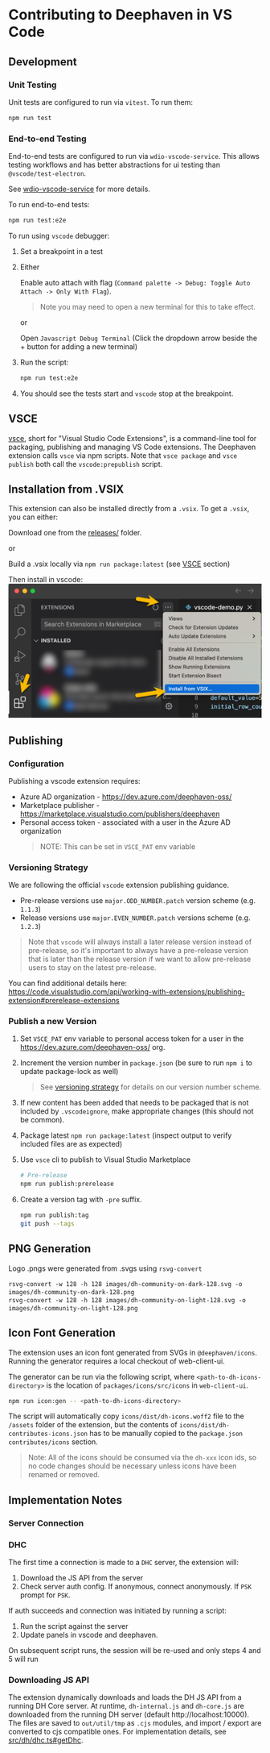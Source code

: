# Contributing to Deephaven in VS Code

## Development

### Unit Testing

Unit tests are configured to run via `vitest`. To run them:

```sh
npm run test
```

### End-to-end Testing

End-to-end tests are configured to run via `wdio-vscode-service`. This allows
testing workflows and has better abstractions for ui testing than `@vscode/test-electron`.

See [wdio-vscode-service](https://www.npmjs.com/package/wdio-vscode-service) for more details.

To run end-to-end tests:

```sh
npm run test:e2e
```

To run using `vscode` debugger:

1. Set a breakpoint in a test
2. Either

   Enable auto attach with flag (`Command palette -> Debug: Toggle Auto Attach -> Only With Flag`).

   > Note you may need to open a new terminal for this to take effect.

   or

   Open `Javascript Debug Terminal` (Click the dropdown arrow beside the + button for adding a new terminal)

3. Run the script:

   ```sh
   npm run test:e2e
   ```

4. You should see the tests start and `vscode` stop at the breakpoint.

## VSCE
[vsce](https://github.com/microsoft/vscode-vsce), short for "Visual Studio Code Extensions", is a command-line tool for packaging, publishing and managing VS Code extensions. The Deephaven extension calls `vsce` via npm scripts. Note that `vsce package` and `vsce publish` both call the `vscode:prepublish` script.

## Installation from .VSIX

This extension can also be installed directly from a `.vsix`. To get a `.vsix`, you can either:

Download one from the [releases/](releases/) folder.

or

Build a .vsix locally via `npm run package:latest` (see [VSCE](#vsce) section)

Then install in vscode:
![Install Deephaven in VS Code](docs/install.png)

## Publishing

### Configuration

Publishing a vscode extension requires:

- Azure AD organization - https://dev.azure.com/deephaven-oss/
- Marketplace publisher - https://marketplace.visualstudio.com/publishers/deephaven
- Personal access token - associated with a user in the Azure AD organization
  > NOTE: This can be set in `VSCE_PAT` env variable

### Versioning Strategy

We are following the official `vscode` extension publishing guidance.

- Pre-release versions use `major.ODD_NUMBER.patch` version scheme (e.g. `1.1.3`)
- Release versions use `major.EVEN_NUMBER.patch` versions scheme (e.g. `1.2.3`)

> Note that `vscode` will always install a later release version instead of pre-release, so it's important to always have a pre-release version that is later than the release version if we want to allow pre-release users to stay on the latest pre-release.

You can find additional details here:
https://code.visualstudio.com/api/working-with-extensions/publishing-extension#prerelease-extensions

### Publish a new Version

1. Set `VSCE_PAT` env variable to personal access token for a user in the https://dev.azure.com/deephaven-oss/ org.
1. Increment the version number in `package.json` (be sure to run `npm i` to update package-lock as well)
   > See [versioning strategy](#versioning-strategy) for details on our version number scheme.
1. If new content has been added that needs to be packaged that is not included by `.vscodeignore`, make appropriate changes (this should not be common).
1. Package latest `npm run package:latest` (inspect output to verify included files are as expected)
1. Use `vsce` cli to publish to Visual Studio Marketplace

   ```sh
   # Pre-release
   npm run publish:prerelease
   ```
1. Create a version tag with `-pre` suffix.
   ```sh
   npm run publish:tag
   git push --tags
   ```

## PNG Generation

Logo .pngs were generated from .svgs using `rsvg-convert`

```
rsvg-convert -w 128 -h 128 images/dh-community-on-dark-128.svg -o images/dh-community-on-dark-128.png
rsvg-convert -w 128 -h 128 images/dh-community-on-light-128.svg -o images/dh-community-on-light-128.png
```

## Icon Font Generation
The extension uses an icon font generated from SVGs in `@deephaven/icons`. Running the generator requires a local checkout of web-client-ui.

The generator can be run via the following script, where `<path-to-dh-icons-directory>` is the location of `packages/icons/src/icons` in `web-client-ui`.
```sh
npm run icon:gen -- <path-to-dh-icons-directory>
```

The script will automatically copy `icons/dist/dh-icons.woff2` file to the `/assets` folder of the extension, but the contents of `icons/dist/dh-contributes-icons.json` has to be manually copied to the `package.json` `contributes/icons` section.
> Note: All of the icons should be consumed via the `dh-xxx` icon ids, so no code changes should be necessary unless icons have been renamed or removed.

## Implementation Notes

### Server Connection

### DHC

The first time a connection is made to a `DHC` server, the extension will:

1. Download the JS API from the server
2. Check server auth config. If anonymous, connect anonymously. If `PSK` prompt for `PSK`.

If auth succeeds and connection was initiated by running a script:

1. Run the script against the server
2. Update panels in vscode and deephaven.

On subsequent script runs, the session will be re-used and only steps 4 and 5 will run

### Downloading JS API

The extension dynamically downloads and loads the DH JS API from a running DH Core server. At runtime, `dh-internal.js` and `dh-core.js` are downloaded from the running DH server (default http://localhost:10000). The files are saved to `out/util/tmp` as `.cjs` modules, and import / export are converted to cjs compatible ones. For implementation details, see [src/dh/dhc.ts#getDhc](https://github.com/deephaven/vscode-deephaven/blob/main/src/dh/dhc.ts#L62).
